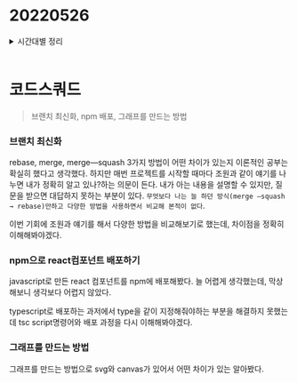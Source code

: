 # 20220526

<details>
<summary>시간대별 정리</summary>
### 아침

코넥트 로그인 결과 pr보내기 및 pr 정리

pr확인

코넥트 템플릿 작성

밀린 일일회고 작성

### 오전

브랜치를 어떻게 최신화할 것인지

webpack 오류 설정

### 오후

모달창 npm + typesciprt배포 실패

캘린더 설계

### 저녁

코넥트 회의

그래프 어떻게 만들지 표현 방법 비교

</details>
<br>

# 코드스쿼드

> 브랜치 최신화, npm 배포, 그래프를 만드는 방법

### 브랜치 최신화

rebase, merge, merge—squash 3가지 방법이 어떤 차이가 있는지 이론적인 공부는 확실히 했다고 생각했다. 하지만 매번 프로젝트를 시작할 때마다 조원과 같이 얘기를 나누면 내가 정확히 알고 있나?하는 의문이 든다. 내가 아는 내용을 설명할 수 있지만, 질문을 받으면 대답하지 못하는 부분이 있다. `무엇보다 나는 늘 하던 방식(merge —squash → rebase)만하고 다양한 방법을 사용하면서 비교해 본적이 없다`.

이번 기회에 조원과 얘기를 해서 다양한 방법을 비교해보기로 했는데, 차이점을 정확히 이해해봐야겠다.

### npm으로 react컴포넌트 배포하기

javascript로 만든 react 컴포넌트를 npm에 배포해봤다. 늘 어렵게 생각했는데, 막상 해보니 생각보다 어렵지 않았다.

typescript로 배포하는 과저에서 type을 같이 지정해줘야하는 부분을 해결하지 못했는데 tsc script명령어와 배포 과정을 다시 이해해봐야겠다.

### 그래프를 만드는 방법

그래프를 만드는 방법으로 svg와 canvas가 있어서 어떤 차이가 있는 알아봤다.
